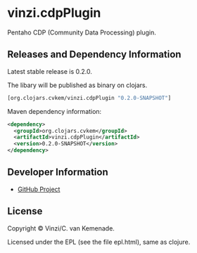 # vinzi.cdpPlugin

Pentaho CDP (Community Data Processing) plugin.

## Releases and Dependency Information

Latest stable release is 0.2.0.

The libary will be published as binary on clojars.

```clojure
[org.clojars.cvkem/vinzi.cdpPlugin "0.2.0-SNAPSHOT"]
```

Maven dependency information:

```XML
<dependency>
  <groupId>org.clojars.cvkem</groupId>
  <artifactId>vinzi.cdpPlugin</artifactId>
  <version>0.2.0-SNAPSHOT</version>
</dependency>
```


## Developer Information

- [GitHub Project](https://github.com/cvkem/vinzi.cdpPlugin)


## License

Copyright © Vinzi/C. van Kemenade.

Licensed under the EPL (see the file epl.html), same as clojure.
